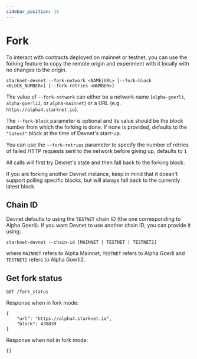 ```yaml
---
sidebar_position: 16
---
```


# Fork

To interact with contracts deployed on mainnet or testnet, you can use the forking feature to copy the remote origin and experiment with it locally with no changes to the origin.

```
starknet-devnet --fork-network <NAME|URL> [--fork-block <BLOCK_NUMBER>] [--fork-retries <NUMBER>]
```

The value of `--fork-network` can either be a network name (`alpha-goerli`, `alpha-goerli2`, or `alpha-mainnet`) or a URL (e.g. `https://alpha4.starknet.io`).

The `--fork-block` parameter is optional and its value should be the block number from which the forking is done. If none is provided, defaults to the `"latest"` block at the time of Devnet's start-up.

You can use the `--fork-retries` parameter to specify the number of retries of failed HTTP requests sent to the network before giving up, defaults to `1`

All calls will first try Devnet's state and then fall back to the forking block.

If you are forking another Devnet instance, keep in mind that it doesn't support polling specific blocks, but will always fall back to the currently latest block.

## Chain ID

Devnet defaults to using the `TESTNET` chain ID (the one corresponding to Alpha Goerli). If you want Devnet to use another chain ID, you can provide it using:

```
starknet-devnet --chain-id [MAINNET | TESTNET | TESTNET2]
```

where `MAINNET` refers to Alpha Mainnet, `TESTNET` refers to Alpha Goerli and `TESTNET2` refers to Alpha Goerli2.

## Get fork status

```
GET /fork_status
```

Response when in fork mode:

```
{
    "url": "https://alpha4.starknet.io",
    "block": 438839
}
```

Response when not in fork mode:

```
{}
```
